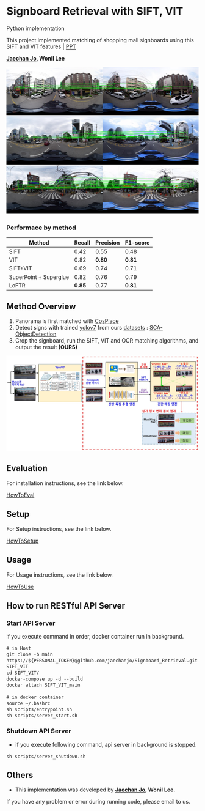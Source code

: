 # Signboard Retrieval with SIFT, VIT

Python implementation

This project implemented matching of shopping mall signboards using this SIFT and VIT features | [PPT](https://drive.google.com/file/d/1ZKsMPgFSnArbVTGOXHyEmsi3KqdAe7PZ/view?usp=drive_link)

**[Jaechan Jo](mailto:jjc123a@naver.com), Wonil Lee**

![pair_960-960_vit](docs/result/pair_960-960_vit.jpg)
![pair_100-100_vit](docs/result/pair_100-100_vit.jpg)
![pair_400-400_vit](docs/result/pair_400-400_vit.jpg)

### Performace by method
|Method| Recall   | Precision | F1-score |
|------|----------|-----------|----------|
|SIFT| 0.42     | 0.55      | 0.48     |
|VIT| 0.82     | **0.80**  | **0.81**     |
|SIFT+VIT| 0.69     | 0.74      | 0.71     |
|SuperPoint + Superglue| 0.82     | 0.76      | 0.79     |
|LoFTR| **0.85** | 0.77      | **0.81** |

## Method Overview
1. Panorama is first matched with [CosPlace](https://github.com/gmberton/CosPlace)
2. Detect signs with trained [yolov7](https://github.com/WongKinYiu/yolov7) from ours [datasets](https://github.com/jaechanjo/Signboard_Dataset_for_Post-OCR-Parsing) : [SCA-ObjectDetection](https://github.com/sogang-mm/SCA-ObjectDetection)
3. Crop the signboard, run the SIFT, VIT and OCR matching algorithms, and output the result **(OURS)**

![Structure](docs/images/Structure.jpg)

## Evaluation

For installation instructions, see the link below.

[HowToEval](docs/HowToEval.md)

## Setup

For Setup instructions, see the link below.

[HowToSetup](docs/HowToSetup.md)

## Usage

For Usage instructions, see the link below.

[HowToUse](docs/HowToUse.md)

## How to run RESTful API Server

### Start API Server

if you execute command in order, docker container run in background.

```shell
# in Host
git clone -b main https://${PERSONAL_TOKEN}@github.com/jaechanjo/Signboard_Retrieval.git SIFT_VIT
cd SIFT_VIT/
docker-compose up -d --build
docker attach SIFT_VIT_main

# in docker container
source ~/.bashrc
sh scripts/entrypoint.sh 
sh scripts/server_start.sh
```
### Shutdown API Server

- if you execute following command, api server in background is stopped.

```shell
sh scripts/server_shutdown.sh
```

## Others

- This implementation was developed by **[Jaechan Jo](mailto:jjc123a@naver.com), Wonil Lee.** 

If you have any problem or error during running code, please email to us.


